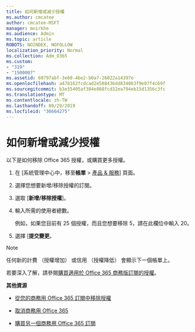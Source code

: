 ```yaml
---
title: 如何新增或減少授權
ms.author: cmcatee
author: cmcatee-MSFT
manager: mnirkhe
ms.audience: Admin
ms.topic: article
ROBOTS: NOINDEX, NOFOLLOW
localization_priority: Normal
ms.collection: Adm_O365
ms.custom:
- "319"
- "1500007"
ms.assetid: 69797abf-3e60-4be2-b0a7-26022a14397e
ms.openlocfilehash: a478162fcdcad2e588436dd834063f9e07f4c69f
ms.sourcegitcommit: b3e55405af384e868fcd32ea794eb15d1356c3fc
ms.translationtype: MT
ms.contentlocale: zh-TW
ms.lasthandoff: 08/29/2019
ms.locfileid: "36664275"
---
```

# <a name="how-to-add-or-reduce-licenses"></a>如何新增或減少授權

以下是如何移除 Office 365 授權，或購買更多授權。
  
1. 在 [系統管理中心中，移至**帳單** \> [產品 & 服務](https://go.microsoft.com/fwlink/p/?linkid=842054)] 頁面。

2. 選擇您想要新增/移除授權的訂閱。

3. 選取 [**新增/移除授權**]。

4. 輸入所需的使用者總數。

    例如，如果您目前有 25 個授權，而且您想要移除 5，請在此欄位中輸入 20。

5. 選擇 [**提交變更**。

> [!NOTE]
> 任何新的計費 （授權增加） 或信用 （授權降低） 會顯示下一個帳單上。

若要深入了解，請參閱[購買適用於 Office 365 商務版訂閱的授權](https://docs.microsoft.com/office365/admin/subscriptions-and-billing/buy-licenses)。

 **其他資源**
  
- [從您的商務用 Office 365 訂閱中移除授權](https://docs.microsoft.com/office365/admin/subscriptions-and-billing/remove-licenses-from-subscription)

- [取消商務用 Office 365](https://docs.microsoft.com/office365/admin/subscriptions-and-billing/cancel-your-subscription)

- [購買另一個商務用 Office 365 訂閱](https://docs.microsoft.com/office365/admin/subscriptions-and-billing/buy-another-subscription)